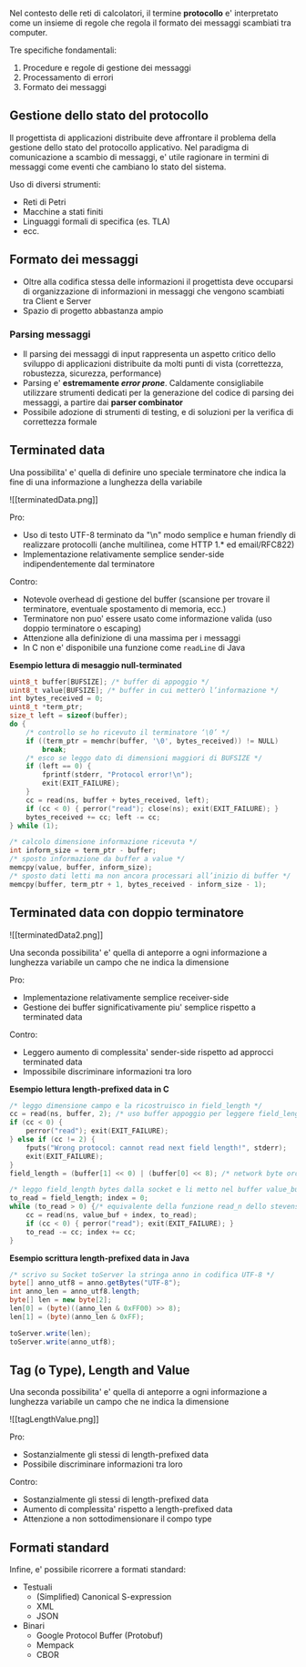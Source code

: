 Nel contesto delle reti di calcolatori, il termine **protocollo** e' interpretato come un insieme di regole che regola il formato dei messaggi scambiati tra computer.

Tre specifiche fondamentali:
1. Procedure e regole di gestione dei messaggi
2. Processamento di errori
3. Formato dei messaggi

## Gestione dello stato del protocollo
Il progettista di applicazioni distribuite deve affrontare il problema della gestione dello stato del protocollo applicativo.
Nel paradigma di comunicazione a scambio di messaggi, e' utile ragionare in termini di messaggi come eventi che cambiano lo stato del sistema.

Uso di diversi strumenti:
- Reti di Petri
- Macchine a stati finiti
- Linguaggi formali di specifica (es. TLA)
- ecc.

## Formato dei messaggi
- Oltre alla codifica stessa delle informazioni il progettista deve occuparsi di organizzazione di informazioni in messaggi che vengono scambiati tra Client e Server
- Spazio di progetto abbastanza ampio

### Parsing messaggi
- Il parsing dei messaggi di input rappresenta un aspetto critico dello sviluppo di applicazioni distribuite da molti punti di vista (correttezza, robustezza, sicurezza, performance)
- Parsing e' **estremamente *error prone***. Caldamente consigliabile utilizzare strumenti dedicati per la generazione del codice di parsing dei messaggi, a partire dai **parser combinator**
- Possibile adozione di strumenti di testing, e di soluzioni per la verifica di correttezza formale

## Terminated data
Una possibilita' e' quella di definire uno speciale terminatore che indica la fine di una informazione a lunghezza della variabile

![[terminatedData.png]]

Pro:
- Uso di testo UTF-8 terminato da "\n" modo semplice e human friendly di realizzare protocolli (anche multilinea, come HTTP 1.* ed email/RFC822)
- Implementazione relativamente semplice sender-side indipendentemente dal terminatore

Contro:
- Notevole overhead di gestione del buffer (scansione per trovare il terminatore, eventuale spostamento di memoria, ecc.)
- Terminatore non puo' essere usato come informazione valida (uso doppio terminatore o escaping)
- Attenzione alla definizione di una massima per i messaggi
- In C non e' disponibile una funzione come `readLine` di Java

**Esempio lettura di mesaggio null-terminated**
``` C
uint8_t buffer[BUFSIZE]; /* buffer di appoggio */
uint8_t value[BUFSIZE]; /* buffer in cui metterò l’informazione */
int bytes_received = 0;
uint8_t *term_ptr;
size_t left = sizeof(buffer);
do {
	/* controllo se ho ricevuto il terminatore ‘\0’ */
	if ((term_ptr = memchr(buffer, '\0', bytes_received)) != NULL)
		break;
	/* esco se leggo dato di dimensioni maggiori di BUFSIZE */
	if (left == 0) {
		fprintf(stderr, "Protocol error!\n");
		exit(EXIT_FAILURE);
	}
	cc = read(ns, buffer + bytes_received, left);
	if (cc < 0) { perror("read"); close(ns); exit(EXIT_FAILURE); }
	bytes_received += cc; left -= cc;
} while (1);

/* calcolo dimensione informazione ricevuta */
int inform_size = term_ptr - buffer;
/* sposto informazione da buffer a value */
memcpy(value, buffer, inform_size);
/* sposto dati letti ma non ancora processari all’inizio di buffer */
memcpy(buffer, term_ptr + 1, bytes_received - inform_size - 1);
```

## Terminated data con doppio terminatore
![[terminatedData2.png]]

Una seconda possibilita' e' quella di anteporre a ogni informazione a lunghezza variabile un campo che ne indica la dimensione

Pro:
- Implementazione relativamente semplice receiver-side
- Gestione dei buffer significativamente piu' semplice rispetto a terminated data

Contro:
- Leggero aumento di complessita' sender-side rispetto ad approcci terminated data
- Impossibile discriminare informazioni tra loro

**Esempio lettura length-prefixed data in C**
```C
/* leggo dimensione campo e la ricostruisco in field_length */
cc = read(ns, buffer, 2); /* uso buffer appoggio per leggere field_length */
if (cc < 0) {
	perror("read"); exit(EXIT_FAILURE);
} else if (cc != 2) {
	fputs("Wrong protocol: cannot read next field length!", stderr);
	exit(EXIT_FAILURE);
}
field_length = (buffer[1] << 0) | (buffer[0] << 8); /* network byte order */

/* leggo field_length bytes dalla socket e li metto nel buffer value_buf */
to_read = field_length; index = 0;
while (to_read > 0) {/* equivalente della funzione read_n dello stevens */
	cc = read(ns, value_buf + index, to_read);
	if (cc < 0) { perror("read"); exit(EXIT_FAILURE); }
	to_read -= cc; index += cc;
}
```

**Esempio scrittura length-prefixed data in Java**
``` Java
/* scrivo su Socket toServer la stringa anno in codifica UTF-8 */
byte[] anno_utf8 = anno.getBytes("UTF-8");
int anno_len = anno_utf8.length;
byte[] len = new byte[2];
len[0] = (byte)((anno_len & 0xFF00) >> 8);
len[1] = (byte)(anno_len & 0xFF);

toServer.write(len);
toServer.write(anno_utf8);
```

## Tag (o Type), Length and Value
Una seconda possibilita' e' quella di anteporre a ogni informazione a lunghezza variabile un campo che ne indica la dimensione

![[tagLengthValue.png]]

Pro:
- Sostanzialmente gli stessi di length-prefixed data
- Possibile discriminare informazioni tra loro

Contro:
- Sostanzialmente gli stessi di length-prefixed data
- Aumento di complessita' rispetto a length-prefixed data
- Attenzione a non sottodimensionare il compo type

## Formati standard
Infine, e' possibile ricorrere a formati standard:
- Testuali
	- (Simplified) Canonical S-expression
	- XML
	- JSON
- Binari
	- Google Protocol Buffer (Protobuf)
	- Mempack
	- CBOR